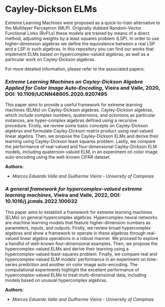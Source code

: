 # Cayley-Dickson ELMs

Extreme Learning Machines were proposed as a quick-to-train alternative to the Multilayer Perceptron (MLP). Originally dubbed Random-Vector Functional Links (RvFLs) these models are trained by means of a direct method, adjusting weights by a least squares problem (LSP). In order to use higher-dimension algebras we define the equivalence between a real LSP and a LSP in such algebras. In this repository you can find our works that implement ELMs based on hypercomplex-valued algebras, as well as a particular work on Cayley-Dickson algebras. 

For more detailed information, please refer to the associated papers:

###  _Extreme Learning Machines on Cayley-Dickson Algebra Applied for Color Image Auto-Encoding_, Vieira and Valle, 2020, DOI: 10.1109/IJCNN48605.2020.9207495
This paper aims to provide a useful framework for extreme learning machines (ELMs) on Cayley-Dickson algebras. Cayley-Dickson algebras, which include complex numbers, quaternions, and octonions as particular instances, are hyper-complex algebras defined using a recursive procedure. Firstly, we review some basic concepts on Cayley-Dickson algebras and formulate Cayley-Dickson matrix product using real-valued linear algebra. Then, we propose the Cayley-Dickson ELMs and derive their learning using Cayley-Dickson least squares problem. Lastly, we compare the performance of real-valued and four-dimensional Cayley-Dickson ELM models, including quaternion-valued ELM, in an experiment on color image auto-encoding using the well-known CIFAR dataset.

**Authors:**
* *Marcos Eduardo Valle and Guilherme Vieira - University of Campinas*

### _A general framework for hypercomplex-valued extreme learning machines_, Vieira and Valle, 2022, DOI: 10.1016/j.jcmds.2022.100032
This paper aims to establish a framework for extreme learning machines (ELMs) on general hypercomplex algebras. Hypercomplex neural networks are machine learning models that feature higher-dimension numbers as parameters, inputs, and outputs. Firstly, we review broad hypercomplex algebras and show a framework to operate in these algebras through real-valued linear algebra operations in a robust manner. We proceed to explore a handful of well-known four-dimensional examples. Then, we propose the hypercomplex-valued ELMs and derive their learning using a hypercomplex-valued least-squares problem. Finally, we compare real and hypercomplex-valued ELM models’ performance in an experiment on time-series prediction and another on color image auto-encoding. The computational experiments highlight the excellent performance of hypercomplex-valued ELMs to treat multi-dimensional data, including models based on unusual hypercomplex algebras.

**Authors:**
* *Marcos Eduardo Valle and Guilherme Vieira - University of Campinas*
